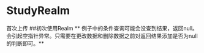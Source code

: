 # StudyRealm
首次上传
##初次使用Realm
** 例子中的条件查询可能会没查到结果，返回null。 会引起空指针异常。只需要在更改数据和删除数据之前对返回结果添加是否为null的判断即可。**
